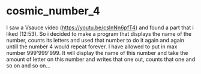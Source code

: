 # cosmic_number_4
I saw a Vsauce video (https://youtu.be/csInNn6pfT4) and found a part that i liked (12:53). So i decided to make a program that displays the name of the number, counts its letters and used that number to do it again and again untill the number 4 would repeat forever. I have allowed to put in max number 999'999'999. It will display the name of this number and take the amount of letter on this number and writes that one out, counts that one and so on and so on...
